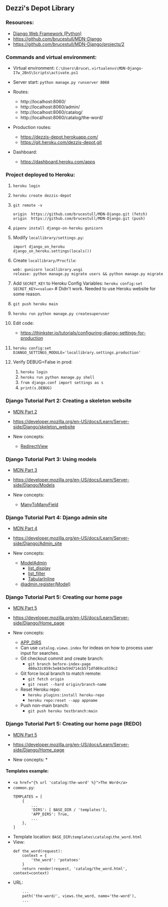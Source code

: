 ## Dezzi's Depot Library
### Resources:
* [Django Web Framework (Python)](https://developer.mozilla.org/en-US/docs/Learn/Server-side/Django)
* https://github.com/brucestull/MDN-Django
* https://github.com/brucestull/MDN-Django/projects/2

### Commands and virtual environment:
* Virtual environment: `C:\Users\Bruce\.virtualenvs\MDN-Django-I7w_2BnS\Scripts\activate.ps1`
* Server start: `python manage.py runserver 8060`
* Routes:
    * http://localhost:8060/
    * http://localhost:8060/admin/
    * http://localhost:8060/catalog/
    * http://localhost:8060/catalog/the-word/

* Production routes:
    * https://dezzis-depot.herokuapp.com/
    * https://git.heroku.com/dezzis-depot.git
    
* Dashboard:
    * https://dashboard.heroku.com/apps


### Project deployed to Heroku:

1. `heroku login`

1. `heroku create dezzis-depot`

1. `git remote -v`
    ```
    origin  https://github.com/brucestull/MDN-Django.git (fetch)
    origin  https://github.com/brucestull/MDN-Django.git (push)
    ```

1. `pipenv install django-on-heroku gunicorn`

1. Modify `locallibrary/settings.py`:
    ```
    import django_on_heroku
    django_on_heroku.settings(locals())
    ```

1. Create `locallibrary/Procfile`:
    ```
    web: gunicorn locallibrary.wsgi
    release: python manage.py migrate users && python manage.py migrate
    ```

1. Add `SECRET_KEY` to Heroku Config Variables:
`heroku config:set SECRET_KEY=<value>` # Didn't work. Needed to use Heroku website for some reason.

1. `git push heroku main`

1. `heroku run python manage.py createsuperuser`

1. Edit code:
    * https://thinkster.io/tutorials/configuring-django-settings-for-production

1. `heroku config:set DJANGO_SETTINGS_MODULE='locallibrary.settings.production'`

1. Verify DEBUG=False in prod:
    1. `heroku login`
    1. `heroku run python manage.py shell`
    1. `from django.conf import settings as s`
    1. `print(s.DEBUG)`

### Django Tutorial Part 2: Creating a skeleton website
* [MDN Part 2](https://github.com/brucestull/MDN-Django/issues/8)
* https://developer.mozilla.org/en-US/docs/Learn/Server-side/Django/skeleton_website

* New concepts:
    * [RedirectView](https://docs.djangoproject.com/en/4.0/ref/class-based-views/base/#redirectview)

### Django Tutorial Part 3: Using models
* [MDN Part 3](https://github.com/brucestull/MDN-Django/issues/10)
* https://developer.mozilla.org/en-US/docs/Learn/Server-side/Django/Models

* New concepts:
    * [ManyToManyField](https://docs.djangoproject.com/en/4.0/topics/db/examples/many_to_many/)

### Django Tutorial Part 4: Django admin site
* [MDN Part 4](https://github.com/brucestull/MDN-Django/issues/16)
* https://developer.mozilla.org/en-US/docs/Learn/Server-side/Django/Admin_site

* New concepts:
    * [ModelAdmin](https://docs.djangoproject.com/en/4.0/ref/contrib/admin/#modeladmin-objects)
        * [list_display](https://stackoverflow.com/a/59587324/10958667)
        * [list_filter](https://developer.mozilla.org/en-US/docs/Learn/Server-side/Django/Admin_site#add_list_filters)
        * [TabularInline](https://docs.djangoproject.com/en/4.0/ref/contrib/admin/#django.contrib.admin.TabularInline)
    * [@admin.register(Model)](https://docs.djangoproject.com/en/4.0/ref/contrib/admin/#the-register-decorator)

### Django Tutorial Part 5: Creating our home page
* [MDN Part 5](https://github.com/brucestull/MDN-Django/issues/21)
* https://developer.mozilla.org/en-US/docs/Learn/Server-side/Django/Home_page

* New concepts:
    * [APP_DIRS](https://docs.djangoproject.com/en/4.0/topics/templates/#configuration)
    * Can use `catalog.views.index` for indeas on how to process user input for searches.
    * Git checkout commit and create branch:
        * `git branch before-index-page 480a32c059c5e843e59d714cb571dfd69ca559c2`
    * Git force local branch to match remote:
        * `git fetch origin`
        * `git reset --hard origin/branch-name`
    * Reset Heroku repo:
        * `heroku plugins:install heroku-repo`
        * `heroku repo:reset --app appname`
    * Push non-main branch:
        * `git push heroku testbranch:main`

### Django Tutorial Part 5: Creating our home page (REDO)
* [MDN Part 5](https://github.com/brucestull/MDN-Django/issues/23)
* https://developer.mozilla.org/en-US/docs/Learn/Server-side/Django/Home_page


* New concepts:
    * 

#### Templates example:
* `<a href="{% url 'catalog:the-word' %}">The Word</a>`
* `common.py`:
    ```
    TEMPLATES = [
        {
            ...
            'DIRS': [ BASE_DIR / 'templates'],
            'APP_DIRS': True,
            ...
        },
    ]
    ```
* Template location:
`BASE_DIR\templates\catalog\the_word.html`
* View:
    ```
    def the_word(request):
        context = {
            'the_word': 'potatoes'
        }
        return render(request, 'catalog/the_word.html', context=context)
    ```
* URL:
    ```
        ...
        path('the-word/', views.the_word, name='the-word'),
        ...
    ```


